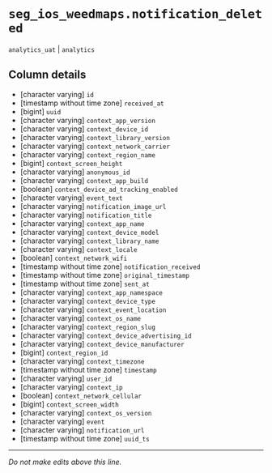 # `seg_ios_weedmaps.notification_deleted`
`analytics_uat` | `analytics`

## Column details
* [character varying] `id`
* [timestamp without time zone] `received_at`
* [bigint]    `uuid`
* [character varying] `context_app_version`
* [character varying] `context_device_id`
* [character varying] `context_library_version`
* [character varying] `context_network_carrier`
* [character varying] `context_region_name`
* [bigint]    `context_screen_height`
* [character varying] `anonymous_id`
* [character varying] `context_app_build`
* [boolean]   `context_device_ad_tracking_enabled`
* [character varying] `event_text`
* [character varying] `notification_image_url`
* [character varying] `notification_title`
* [character varying] `context_app_name`
* [character varying] `context_device_model`
* [character varying] `context_library_name`
* [character varying] `context_locale`
* [boolean]   `context_network_wifi`
* [timestamp without time zone] `notification_received`
* [timestamp without time zone] `original_timestamp`
* [timestamp without time zone] `sent_at`
* [character varying] `context_app_namespace`
* [character varying] `context_device_type`
* [character varying] `context_event_location`
* [character varying] `context_os_name`
* [character varying] `context_region_slug`
* [character varying] `context_device_advertising_id`
* [character varying] `context_device_manufacturer`
* [bigint]    `context_region_id`
* [character varying] `context_timezone`
* [timestamp without time zone] `timestamp`
* [character varying] `user_id`
* [character varying] `context_ip`
* [boolean]   `context_network_cellular`
* [bigint]    `context_screen_width`
* [character varying] `context_os_version`
* [character varying] `event`
* [character varying] `notification_url`
* [timestamp without time zone] `uuid_ts`

-------------------------------------------------------------------------------
*Do not make edits above this line.*

